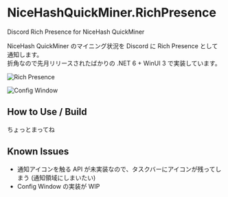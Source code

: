 # NiceHashQuickMiner.RichPresence

Discord Rich Presence for NiceHash QuickMiner

NiceHash QuickMiner のマイニング状況を Discord に Rich Presence として通知します。  
折角なので先月リリースされたばかりの .NET 6 + WinUI 3 で実装しています。

![Rich Presence](https://i.imgur.com/e5XbLDX.png)

![Config Window](https://i.imgur.com/3iQzDE1.png)

## How to Use / Build

ちょっとまってね

## Known Issues

- 通知アイコンを触る API が未実装なので、タスクバーにアイコンが残ってしまう (通知領域にしまいたい)
- Config Window の実装が WIP
